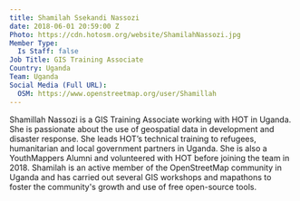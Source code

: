 ```yaml
---
title: Shamilah Ssekandi Nassozi
date: 2018-06-01 20:59:00 Z
Photo: https://cdn.hotosm.org/website/ShamilahNassozi.jpg
Member Type:
  Is Staff: false
Job Title: GIS Training Associate
Country: Uganda
Team: Uganda
Social Media (Full URL):
  OSM: https://www.openstreetmap.org/user/Shamillah
---
```


Shamillah Nassozi is a GIS Training Associate working with HOT in Uganda. She is passionate about the use of geospatial data in development and disaster response. She leads HOT’s technical training to refugees, humanitarian and local government partners in Uganda. She is also a YouthMappers Alumni and volunteered with HOT before joining the team in 2018. Shamilah is an active member of the OpenStreetMap community in Uganda and has carried out several GIS workshops and mapathons to foster the community's growth and use of free open-source tools.